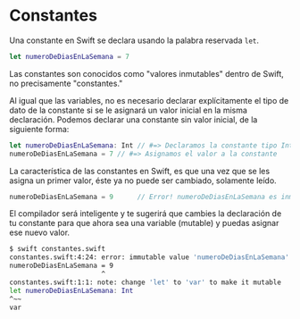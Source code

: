 # Constantes

Una constante en Swift se declara usando la palabra reservada `let`. 

```swift
let numeroDeDiasEnLaSemana = 7
```

Las constantes son conocidos como "valores inmutables" dentro de Swift, no precisamente "constantes."

Al igual que las variables, no es necesario declarar explícitamente el tipo de dato de la constante si se le asignará un valor inicial en la misma declaración. Podemos declarar una constante sin valor inicial, de la siguiente forma:

```swift
let numeroDeDiasEnLaSemana: Int // #=> Declaramos la constante tipo Int sin asignar un valor inicial
numeroDeDiasEnLaSemana = 7 // #=> Asignamos el valor a la constante
```

La característica de las constantes en Swift, es que una vez que se les asigna un primer valor, éste ya no puede ser cambiado, solamente leído.

```swift
numeroDeDiasEnLaSemana = 9      // Error! numeroDeDiasEnLaSemana es inmutable y ya no se puede incializar de nuevo
```

El compilador será inteligente y te sugerirá que cambies la declaración de tu constante para que ahora sea una variable (mutable) y puedas asignar ese nuevo valor.

```bash
$ swift constantes.swift
constantes.swift:4:24: error: immutable value 'numeroDeDiasEnLaSemana' may only be initialized once
numeroDeDiasEnLaSemana = 9
                       ^
constantes.swift:1:1: note: change 'let' to 'var' to make it mutable
let numeroDeDiasEnLaSemana: Int
^~~
var
```